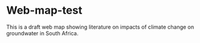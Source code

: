# Web-map-test
This is a draft web map showing literature on impacts of climate change on groundwater in South Africa.

